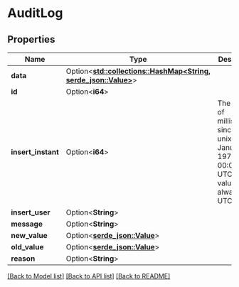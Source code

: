 # AuditLog

## Properties

Name | Type | Description | Notes
------------ | ------------- | ------------- | -------------
**data** | Option<[**std::collections::HashMap<String, serde_json::Value>**](serde_json::Value.md)> |  | [optional]
**id** | Option<**i64**> |  | [optional]
**insert_instant** | Option<**i64**> | The number of milliseconds since the unix epoch: January 1, 1970 00:00:00 UTC. This value is always in UTC. | [optional]
**insert_user** | Option<**String**> |  | [optional]
**message** | Option<**String**> |  | [optional]
**new_value** | Option<[**serde_json::Value**](.md)> |  | [optional]
**old_value** | Option<[**serde_json::Value**](.md)> |  | [optional]
**reason** | Option<**String**> |  | [optional]

[[Back to Model list]](../README.md#documentation-for-models) [[Back to API list]](../README.md#documentation-for-api-endpoints) [[Back to README]](../README.md)


